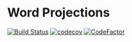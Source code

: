 Word Projections
================

[![Build Status](https://travis-ci.com/mooey5775/word_projections.svg?branch=master)](https://travis-ci.com/mooey5775/word_projections) [![codecov](https://codecov.io/gh/mooey5775/word_projections/branch/master/graph/badge.svg)](https://codecov.io/gh/mooey5775/word_projections) [![CodeFactor](https://www.codefactor.io/repository/github/mooey5775/word_projections/badge)](https://www.codefactor.io/repository/github/mooey5775/word_projections)
